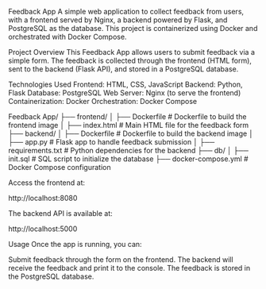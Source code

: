 Feedback App
A simple web application to collect feedback from users, with a frontend served by Nginx, a backend powered by Flask, and PostgreSQL as the database. This project is containerized using Docker and orchestrated with Docker Compose.


Project Overview
This Feedback App allows users to submit feedback via a simple form. The feedback is collected through the frontend (HTML form), sent to the backend (Flask API), and stored in a PostgreSQL database.

Technologies Used
Frontend: HTML, CSS, JavaScript
Backend: Python, Flask
Database: PostgreSQL
Web Server: Nginx (to serve the frontend)
Containerization: Docker
Orchestration: Docker Compose


Feedback App/ 
├── frontend/
│   ├── Dockerfile          # Dockerfile to build the frontend image
│   ├── index.html          # Main HTML file for the feedback form
├── backend/
│   ├── Dockerfile          # Dockerfile to build the backend image
│   ├── app.py              # Flask app to handle feedback submission
│   ├── requirements.txt    # Python dependencies for the backend
├── db/
│   ├── init.sql            # SQL script to initialize the database
├── docker-compose.yml      # Docker Compose configuration


Access the frontend at:

http://localhost:8080

The backend API is available at:

http://localhost:5000


Usage
Once the app is running, you can:

Submit feedback through the form on the frontend.
The backend will receive the feedback and print it to the console.
The feedback is stored in the PostgreSQL database.